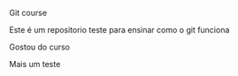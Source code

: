 Git course

Este é um repositorio teste para ensinar como o git funciona

Gostou do curso

Mais um teste